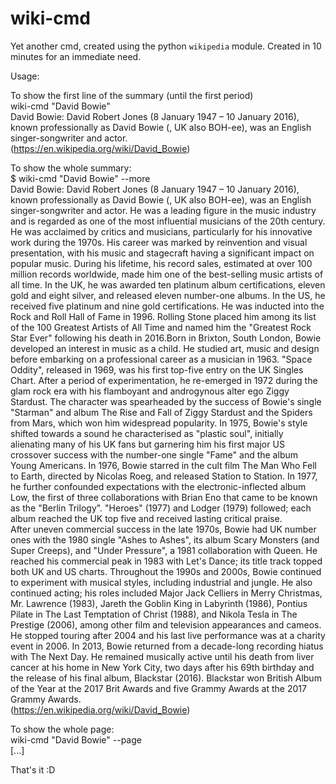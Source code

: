 # wiki-cmd

Yet another cmd, created using the python `wikipedia` module.
Created in 10 minutes for an immediate need.

Usage:

To show the first line of the summary (until the first period)<br>
wiki-cmd "David Bowie"<br>
David Bowie: David Robert Jones (8 January 1947 – 10 January 2016), known professionally as David Bowie (, UK also  BOH-ee), was an English singer-songwriter and actor.<br>
(https://en.wikipedia.org/wiki/David_Bowie)<br>

To show the whole summary:<br>
$ wiki-cmd "David Bowie" --more<br>
David Bowie: David Robert Jones (8 January 1947 – 10 January 2016), known professionally as David Bowie (, UK also  BOH-ee), was an English singer-songwriter and actor. He was a leading figure in the music industry and is regarded as one of the most influential musicians of the 20th century. He was acclaimed by critics and musicians, particularly for his innovative work during the 1970s. His career was marked by reinvention and visual presentation, with his music and stagecraft having a significant impact on popular music. During his lifetime, his record sales, estimated at over 100 million records worldwide, made him one of the best-selling music artists of all time. In the UK, he was awarded ten platinum album certifications, eleven gold and eight silver, and released eleven number-one albums. In the US, he received five platinum and nine gold certifications. He was inducted into the Rock and Roll Hall of Fame in 1996. Rolling Stone placed him among its list of the 100 Greatest Artists of All Time and named him the "Greatest Rock Star Ever" following his death in 2016.Born in Brixton, South London, Bowie developed an interest in music as a child. He studied art, music and design before embarking on a professional career as a musician in 1963. "Space Oddity", released in 1969, was his first top-five entry on the UK Singles Chart. After a period of experimentation, he re-emerged in 1972 during the glam rock era with his flamboyant and androgynous alter ego Ziggy Stardust. The character was spearheaded by the success of Bowie's single "Starman" and album The Rise and Fall of Ziggy Stardust and the Spiders from Mars, which won him widespread popularity. In 1975, Bowie's style shifted towards a sound he characterised as "plastic soul", initially alienating many of his UK fans but garnering him his first major US crossover success with the number-one single "Fame" and the album Young Americans. In 1976, Bowie starred in the cult film The Man Who Fell to Earth, directed by Nicolas Roeg, and released Station to Station. In 1977, he further confounded expectations with the electronic-inflected album Low, the first of three collaborations with Brian Eno that came to be known as the "Berlin Trilogy". "Heroes" (1977) and Lodger (1979) followed; each album reached the UK top five and received lasting critical praise.<br>
After uneven commercial success in the late 1970s, Bowie had UK number ones with the 1980 single "Ashes to Ashes", its album Scary Monsters (and Super Creeps), and "Under Pressure", a 1981 collaboration with Queen. He reached his commercial peak in 1983 with Let's Dance; its title track topped both UK and US charts. Throughout the 1990s and 2000s, Bowie continued to experiment with musical styles, including industrial and jungle. He also continued acting; his roles included Major Jack Celliers in Merry Christmas, Mr. Lawrence (1983), Jareth the Goblin King in Labyrinth (1986), Pontius Pilate in The Last Temptation of Christ (1988), and Nikola Tesla in The Prestige (2006), among other film and television appearances and cameos. He stopped touring after 2004 and his last live performance was at a charity event in 2006. In 2013, Bowie returned from a decade-long recording hiatus with The Next Day. He remained musically active until his death from liver cancer at his home in New York City, two days after his 69th birthday and the release of his final album, Blackstar (2016). Blackstar won British Album of the Year at the 2017 Brit Awards and five Grammy Awards at the 2017 Grammy Awards.<br>
(https://en.wikipedia.org/wiki/David_Bowie)<br>

To show the whole page:<br>
wiki-cmd "David Bowie" --page<br>
[...]<br>

That's it :D
